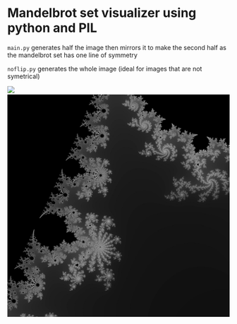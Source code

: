 # Mandelbrot set visualizer using python and PIL

`main.py` generates half the image then mirrors it to make the second half as the mandelbrot set has one line of symmetry

`noflip.py` generates the whole image (ideal for images that are not symetrical)

<img src=https://github.com/Chiron8/Mandelbrot/blob/main/output.jpg>
<img src=https://github.com/Chiron8/Mandelbrot/blob/main/output1.jpg>